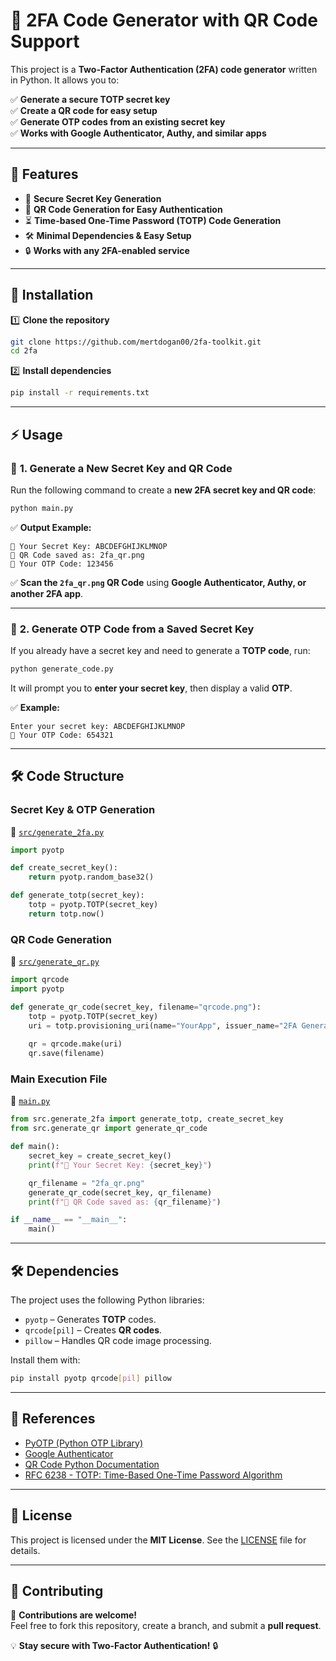 # 🔐 2FA Code Generator with QR Code Support

This project is a **Two-Factor Authentication (2FA) code generator** written in Python. It allows you to:

✅ **Generate a secure TOTP secret key**  
✅ **Create a QR code for easy setup**  
✅ **Generate OTP codes from an existing secret key**  
✅ **Works with Google Authenticator, Authy, and similar apps**  

---

## 📌 Features
- 🔑 **Secure Secret Key Generation**
- 📸 **QR Code Generation for Easy Authentication**
- ⏳ **Time-based One-Time Password (TOTP) Code Generation**
- 🛠 **Minimal Dependencies & Easy Setup**
- 🔒 **Works with any 2FA-enabled service**

---

## 🚀 Installation

1️⃣ **Clone the repository**
```sh
git clone https://github.com/mertdogan00/2fa-toolkit.git
cd 2fa
```

2️⃣ **Install dependencies**
```sh
pip install -r requirements.txt
```

---

## ⚡ Usage

### 🔑 **1. Generate a New Secret Key and QR Code**
Run the following command to create a **new 2FA secret key and QR code**:
```sh
python main.py
```
✅ **Output Example:**
```
🔑 Your Secret Key: ABCDEFGHIJKLMNOP
📸 QR Code saved as: 2fa_qr.png
🔢 Your OTP Code: 123456
```
✅ **Scan the `2fa_qr.png` QR Code** using **Google Authenticator, Authy, or another 2FA app**.

---

### 🔢 **2. Generate OTP Code from a Saved Secret Key**
If you already have a secret key and need to generate a **TOTP code**, run:
```sh
python generate_code.py
```
It will prompt you to **enter your secret key**, then display a valid **OTP**.

✅ **Example:**
```
Enter your secret key: ABCDEFGHIJKLMNOP
🔢 Your OTP Code: 654321
```

---

## 🛠 Code Structure

### **Secret Key & OTP Generation**
📄 [`src/generate_2fa.py`](src/generate_2fa.py)
```python
import pyotp

def create_secret_key():
    return pyotp.random_base32()

def generate_totp(secret_key):
    totp = pyotp.TOTP(secret_key)
    return totp.now()
```

### **QR Code Generation**
📄 [`src/generate_qr.py`](src/generate_qr.py)
```python
import qrcode
import pyotp

def generate_qr_code(secret_key, filename="qrcode.png"):
    totp = pyotp.TOTP(secret_key)
    uri = totp.provisioning_uri(name="YourApp", issuer_name="2FA Generator")
    
    qr = qrcode.make(uri)
    qr.save(filename)
```

### **Main Execution File**
📄 [`main.py`](main.py)
```python
from src.generate_2fa import generate_totp, create_secret_key
from src.generate_qr import generate_qr_code

def main():
    secret_key = create_secret_key()
    print(f"🔑 Your Secret Key: {secret_key}")

    qr_filename = "2fa_qr.png"
    generate_qr_code(secret_key, qr_filename)
    print(f"📸 QR Code saved as: {qr_filename}")

if __name__ == "__main__":
    main()
```

---

## 🛠 Dependencies
The project uses the following Python libraries:
- `pyotp` – Generates **TOTP** codes.
- `qrcode[pil]` – Creates **QR codes**.
- `pillow` – Handles QR code image processing.

Install them with:
```sh
pip install pyotp qrcode[pil] pillow
```

---

## 🔗 References
- [PyOTP (Python OTP Library)](https://github.com/pyotp/pyotp)
- [Google Authenticator](https://support.google.com/accounts/answer/1066447?hl=en)
- [QR Code Python Documentation](https://pypi.org/project/qrcode/)
- [RFC 6238 - TOTP: Time-Based One-Time Password Algorithm](https://tools.ietf.org/html/rfc6238)

---

## 📜 License
This project is licensed under the **MIT License**. See the [LICENSE](LICENSE) file for details.

---

## 🤝 Contributing
🚀 **Contributions are welcome!**  
Feel free to fork this repository, create a branch, and submit a **pull request**.

💡 **Stay secure with Two-Factor Authentication!** 🔒
